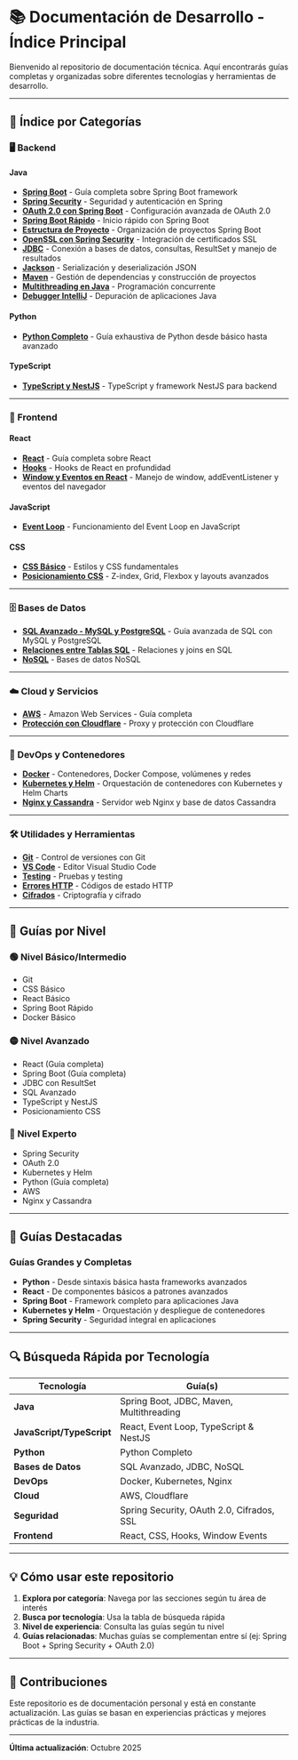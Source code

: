 # 📚 Documentación de Desarrollo - Índice Principal

Bienvenido al repositorio de documentación técnica. Aquí encontrarás guías completas y organizadas sobre diferentes tecnologías y herramientas de desarrollo.

---

## 🎯 Índice por Categorías

### 🖥️ Backend

#### Java
- **[Spring Boot](backend/java/springboot/SPRINGBOOT.MD)** - Guía completa sobre Spring Boot framework
- **[Spring Security](backend/java/springboot/SPRINGSECURITY.MD)** - Seguridad y autenticación en Spring
- **[OAuth 2.0 con Spring Boot](backend/java/springboot/CONFIGURAR%20OAUTH2%20CON%20SPRINGBOOT.MD)** - Configuración avanzada de OAuth 2.0
- **[Spring Boot Rápido](backend/java/springboot/SPRINGBOOTRAPIDO.MD)** - Inicio rápido con Spring Boot
- **[Estructura de Proyecto](backend/java/springboot/ESTRUCTURAPROYECTO.MD)** - Organización de proyectos Spring Boot
- **[OpenSSL con Spring Security](backend/java/springboot/USAROPENSSLCONSPRINGSECURITY.MD)** - Integración de certificados SSL
- **[JDBC](backend/java/JDBC.MD)** - Conexión a bases de datos, consultas, ResultSet y manejo de resultados
- **[Jackson](backend/java/JACKSON.MD)** - Serialización y deserialización JSON
- **[Maven](backend/java/MAVEN.MD)** - Gestión de dependencias y construcción de proyectos
- **[Multithreading en Java](backend/java/MULTITHREADENJAVA.MD)** - Programación concurrente
- **[Debugger IntelliJ](backend/java/DEBUGGERINTELIJ.MD)** - Depuración de aplicaciones Java

#### Python
- **[Python Completo](backend/python/PYTHON.MD)** - Guía exhaustiva de Python desde básico hasta avanzado

#### TypeScript
- **[TypeScript y NestJS](backend/typescript/TYPESCRIPT_NESTJS.MD)** - TypeScript y framework NestJS para backend

---

### 🎨 Frontend

#### React
- **[React](frontend/react/REACT.MD)** - Guía completa sobre React
- **[Hooks](frontend/react/HOOKS.MD)** - Hooks de React en profundidad
- **[Window y Eventos en React](frontend/react/WINDOW_EVENTS.MD)** - Manejo de window, addEventListener y eventos del navegador

#### JavaScript
- **[Event Loop](frontend/javascript/EVENT_LOOP.md)** - Funcionamiento del Event Loop en JavaScript

#### CSS
- **[CSS Básico](frontend/css/CSS.MD)** - Estilos y CSS fundamentales
- **[Posicionamiento CSS](frontend/css/POSICIONAMIENTO.MD)** - Z-index, Grid, Flexbox y layouts avanzados

---

### 🗄️ Bases de Datos

- **[SQL Avanzado - MySQL y PostgreSQL](databases/SQL_AVANZADO.MD)** - Guía avanzada de SQL con MySQL y PostgreSQL
- **[Relaciones entre Tablas SQL](databases/RELACIONES%20TABLAS%20CON%20SQL.MD)** - Relaciones y joins en SQL
- **[NoSQL](databases/NOSQL.MD)** - Bases de datos NoSQL

---

### ☁️ Cloud y Servicios

- **[AWS](cloud/AWS.MD)** - Amazon Web Services - Guía completa
- **[Protección con Cloudflare](cloud/PROTECCION_PROXY_CLOUDFARE.MD)** - Proxy y protección con Cloudflare

---

### 🚀 DevOps y Contenedores

- **[Docker](devops/DOCKER.MD)** - Contenedores, Docker Compose, volúmenes y redes
- **[Kubernetes y Helm](devops/KUBERNETES_HELM.MD)** - Orquestación de contenedores con Kubernetes y Helm Charts
- **[Nginx y Cassandra](devops/NGINX_CASSANDRA.MD)** - Servidor web Nginx y base de datos Cassandra

---

### 🛠️ Utilidades y Herramientas

- **[Git](utils/GIT.MD)** - Control de versiones con Git
- **[VS Code](utils/VSCODE.MD)** - Editor Visual Studio Code
- **[Testing](utils/TEST.MD)** - Pruebas y testing
- **[Errores HTTP](utils/ERRORESHTTP.MD)** - Códigos de estado HTTP
- **[Cifrados](utils/CIFRADOS.MD)** - Criptografía y cifrado

---

## 📖 Guías por Nivel

### 🟢 Nivel Básico/Intermedio
- Git
- CSS Básico
- React Básico
- Spring Boot Rápido
- Docker Básico

### 🟡 Nivel Avanzado
- React (Guía completa)
- Spring Boot (Guía completa)
- JDBC con ResultSet
- SQL Avanzado
- TypeScript y NestJS
- Posicionamiento CSS

### 🔴 Nivel Experto
- Spring Security
- OAuth 2.0
- Kubernetes y Helm
- Python (Guía completa)
- AWS
- Nginx y Cassandra

---

## 🎯 Guías Destacadas

### Guías Grandes y Completas
- **Python** - Desde sintaxis básica hasta frameworks avanzados
- **React** - De componentes básicos a patrones avanzados
- **Spring Boot** - Framework completo para aplicaciones Java
- **Kubernetes y Helm** - Orquestación y despliegue de contenedores
- **Spring Security** - Seguridad integral en aplicaciones

---

## 🔍 Búsqueda Rápida por Tecnología

| Tecnología | Guía(s) |
|------------|---------|
| **Java** | Spring Boot, JDBC, Maven, Multithreading |
| **JavaScript/TypeScript** | React, Event Loop, TypeScript & NestJS |
| **Python** | Python Completo |
| **Bases de Datos** | SQL Avanzado, JDBC, NoSQL |
| **DevOps** | Docker, Kubernetes, Nginx |
| **Cloud** | AWS, Cloudflare |
| **Seguridad** | Spring Security, OAuth 2.0, Cifrados, SSL |
| **Frontend** | React, CSS, Hooks, Window Events |

---

## 💡 Cómo usar este repositorio

1. **Explora por categoría**: Navega por las secciones según tu área de interés
2. **Busca por tecnología**: Usa la tabla de búsqueda rápida
3. **Nivel de experiencia**: Consulta las guías según tu nivel
4. **Guías relacionadas**: Muchas guías se complementan entre sí (ej: Spring Boot + Spring Security + OAuth 2.0)

---

## 🤝 Contribuciones

Este repositorio es de documentación personal y está en constante actualización. Las guías se basan en experiencias prácticas y mejores prácticas de la industria.

---

**Última actualización**: Octubre 2025